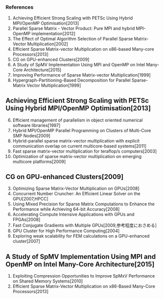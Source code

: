 ## 
### References
1. Achieving Efficient Strong Scaling with PETSc Using Hybrid MPI/OpenMP Optimisation[2013]
2. Parallel Sparse Matrix - Vector Product: Pure MPI and hybrid MPI-OpenMP implementation[2012]
3. The Effect of Optimal Algorithm Selection of Parallel Sparse Matrix-Vector Multiplication[2002]
4. Efficient Sparse Matrix-vector Multiplication on x86-based Many-core Processors[2013]
5. CG on GPU-enhanced Clusters[2009]
6. A Study of SpMV Implementation Using MPI and OpenMP on Intel Many-Core Architecture[2015]
7. Improving Performance of Sparse Matrix-vector Multiplication[1999]
8. Hypergraph-Partitioning-Based Decomposition for Parallel Sparse-Matrix Vector Multiplication[1999]

## Achieving Efficient Strong Scaling with PETSc Using Hybrid MPI/OpenMP Optimisation[2013]
6. Efficient management of parallelism in object oriented numerical software libraries[1997]
11. Hybrid MPI/OpenMP Parallel Programming on Clusters of Multi-Core SMP Nodes[2009]
13. Hybrid-parallel sparse matrix-vector multiplication with explicit communication overlap on current multicore-based systems[2011]
14. Fast sparse matrix-vector multiplication for teraflop/s computers[2003]
15. Optimization of sparse matrix-vector multiplication on emerging multicore platforms[2009]

## CG on GPU-enhanced Clusters[2009]
3. Optimizing Sparse Matrix-Vector Multiplication on GPUs[2008]
5. Concurrent Number Cruncher: An Efficient Linear Solver on the GPU[2007,HPCC]
6. Using Mixed Precision for Sparse Matrix Computations to Enhance the Performance while Achieving 64-bit Accuracy[2008]
8. Accelerating Compute Intensive Applications with GPUs and FPGAs[2008]
9. Fast Conjugate Gradients with Multiple GPUs[2009,参考程度におさめる]
10. GPU	Cluster for High Performance Computing[2004]
12. Exploring weak scalability for FEM calculations on a GPU-enhanced cluster[2007]

## A Study of SpMV Implementation Using MPI and OpenMP on Intel Many-Core Architecture[2015]
1. Exploiting Compression Opportunities to Improve SpMxV Performance on Shared Memory Systems[2010]
3. Efficient Sparse Matrix-Vector Multiplication on x86-Based Many-Core Processors[2013]
